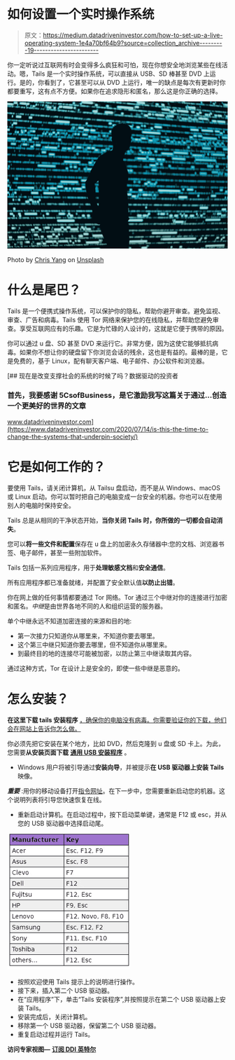 # 如何设置一个实时操作系统

> 原文：<https://medium.datadriveninvestor.com/how-to-set-up-a-live-operating-system-1e4a70bf64b9?source=collection_archive---------19----------------------->

你一定听说过互联网有时会变得多么疯狂和可怕，现在你想安全地浏览某些在线活动。嗯，Tails 是一个实时操作系统，可以直接从 USB、SD 棒甚至 DVD 上运行。是的，你看到了，它甚至可以从 DVD 上运行，唯一的缺点是每次有更新时你都要重写，这有点不方便。如果你在追求隐形和匿名，那么这是你正确的选择。

![](img/8af1904093ec7502ba38522b0e6c9697.png)

Photo by [Chris Yang](https://unsplash.com/@chrisyangchrisfilm?utm_source=medium&utm_medium=referral) on [Unsplash](https://unsplash.com?utm_source=medium&utm_medium=referral)

# 什么是尾巴？

Tails 是一个便携式操作系统，可以保护你的隐私，帮助你避开审查。避免监视、审查、广告和病毒。Tails 使用 Tor 网络来保护您的在线隐私，并帮助您避免审查。享受互联网应有的乐趣。它是为忙碌的人设计的，这就是它便于携带的原因。

你可以通过 u 盘、SD 甚至 DVD 来运行它。非常方便，因为这使它能够抵抗病毒。如果你不想让你的硬盘留下你浏览会话的残余，这也是有益的。最棒的是，它是免费的，基于 Linux，配有聊天客户端、电子邮件、办公软件和浏览器。

[](https://www.datadriveninvestor.com/2020/07/14/is-this-the-time-to-change-the-systems-that-underpin-society/) [## 现在是改变支撑社会的系统的时候了吗？数据驱动的投资者

### 首先，我要感谢 5CsofBusiness，是它激励我写这篇关于通过…创造一个更美好的世界的文章

www.datadriveninvestor.com](https://www.datadriveninvestor.com/2020/07/14/is-this-the-time-to-change-the-systems-that-underpin-society/) 

# 它是如何工作的？

要使用 Tails，请关闭计算机，从 Tailsu 盘启动，而不是从 Windows、macOS 或 Linux 启动。你可以暂时把自己的电脑变成一台安全的机器。你也可以在使用别人的电脑时保持安全。

Tails 总是从相同的干净状态开始，**当你关闭 Tails 时，你所做的一切都会自动消失**。

您可以**将一些文件和配置**保存在 u 盘上的加密永久存储器中:您的文档、浏览器书签、电子邮件，甚至一些附加软件。

Tails 包括一系列应用程序，用于**处理敏感文档**和**安全通信**。

所有应用程序都已准备就绪，并配置了安全默认值**以防止出错**。

你在网上做的任何事情都要通过 Tor 网络。Tor 通过三个中继对你的连接进行加密和匿名。*中继*是由世界各地不同的人和组织运营的服务器。

单个中继永远不知道加密连接的来源和目的地:

*   第一次接力只知道你从哪里来，不知道你要去哪里。
*   这个第三中继只知道你要去哪里，但不知道你从哪里来。
*   到最终目的地的连接尽可能被加密，以防止第三中继读取其内容。

通过这种方式，Tor 在设计上是安全的，即使一些中继是恶意的。

# 怎么安装？

**在这里下载 tails 安装程序** [，确保你的电脑没有病毒。你需要验证你的下载，他们会在网站上告诉你怎么做。](https://tails.boum.org/install/)

你必须先把它安装在某个地方，比如 DVD，然后克隆到 u 盘或 SD 卡上。为此，您需要**从安装页面下载** [**通用 USB 安装程序**](https://tails.boum.org/install/win/usb/index.en.html) 。

*   Windows 用户将被引导通过**安装向导**，并被提示**在 USB 驱动器上安装 Tails** 映像。

***重要*** :用你的移动设备打开[指令网址](https://tails.boum.org/install/win/usb)。在下一步中，您需要重新启动您的机器。这个说明列表将引导您快速恢复在线。

*   重新启动计算机。在启动过程中，按下启动菜单键，通常是 F12 或 esc，并从您的 USB 驱动器中选择启动尾。

![](img/95039177f76ce43db1347acd03a38235.png)

*   按照欢迎使用 Tails 提示上的说明进行操作。
*   接下来，插入第二个 USB 驱动器。
*   在“应用程序”下，单击“Tails 安装程序”,并按照提示在第二个 USB 驱动器上安装 Tails。
*   安装完成后，关闭计算机。
*   移除第一个 USB 驱动器，保留第二个 USB 驱动器。
*   重复启动过程并运行 Tails。

**访问专家视图—** [**订阅 DDI 英特尔**](https://datadriveninvestor.com/ddi-intel)